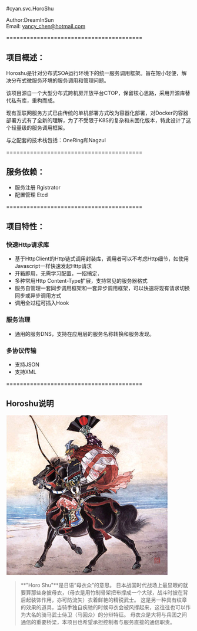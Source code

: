 #cyan.svc.HoroShu

Author:DreamInSun<br/>
Email: yancy_chen@hotmail.com<br/>

========================================
## 项目概述：

Horoshu是针对分布式SOA运行环境下的统一服务调用框架。旨在短小轻便，解决分布式微服务环境的服务调用和管理问题。

该项目源自一个大型分布式跨机房开放平台CTOP，保留核心思路，采用开源库替代私有库，重构而成。

现有互联网服务方式已由传统的单机部署方式改为容器化部署，对Docker的容器部署方式有了全新的理解，为了不受限于K8S的复杂和未固化版本，特此设计了这个轻量级的服务调用框架。

与之配套的技术栈包括：OneRing和Nagzul

========================================

## 服务依赖：

* 服务注册 Rgistrator
* 配置管理 Etcd

========================================
## 项目特性：

### 快速Http请求库
* 基于HttpClient的Http链式调用封装库，调用者可以不考虑Http细节，如使用Javascript一样快速发起Http请求</li>
* 开箱即用，无需学习配置，一招搞定．</li>
* 多种常用Http Content-Type扩展，支持常见的服务器格式</li>
* 服务自管理一套同步调用框架和一套异步调用框架，可以快速将现有请求切换同步或异步调用方式</li>
* 调用全过程可插入Hook</li>

### 服务治理
* 通用的服务DNS，支持在应用层的服务名称转换和服务发现。</li>


### 多协议传输
* 支持JSON</li>
* 支持XML</li>

========================================
## Horoshu说明

![一张浮世绘](./horoshu.jpg)

> **"Horo Shu"**是日语“母衣众”的意思。
> 日本战国时代战场上最显眼的就要算那些身披母衣，（母衣是用竹制骨架把布撑成一个大球，战斗时披在背后起装饰作用，亦可防流矢）衣着鲜艳的精锐武士。
> 这是另一种具有纹章的效果的道具，当骑手独自疾驰的时候母衣会被风撑起来，这往往也可以作为大名的骑马武士侍卫（马回众）的分辩特征。
>母衣众是大将与兵团之间通信的重要桥梁，本项目也希望承担控制者与服务直接的通信职责。